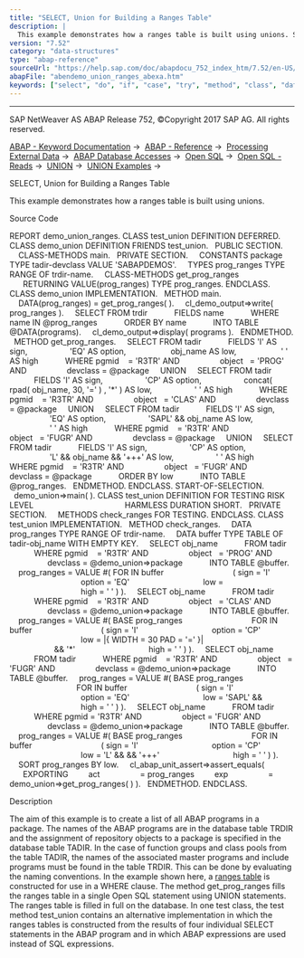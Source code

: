 ```yaml
---
title: "SELECT, Union for Building a Ranges Table"
description: |
  This example demonstrates how a ranges table is built using unions. Source Code REPORT demo_union_ranges. CLASS test_union DEFINITION DEFERRED. CLASS demo_union DEFINITION FRIENDS test_union. PUBLIC SECTION. CLASS-METHODS main. PRIVATE SECTION. CONSTANTS package TYPE tadir-devclass VALUE 'SABAP
version: "7.52"
category: "data-structures"
type: "abap-reference"
sourceUrl: "https://help.sap.com/doc/abapdocu_752_index_htm/7.52/en-US/abendemo_union_ranges_abexa.htm"
abapFile: "abendemo_union_ranges_abexa.htm"
keywords: ["select", "do", "if", "case", "try", "method", "class", "data", "types", "abendemo", "union", "ranges", "abexa"]
---
```


* * *

SAP NetWeaver AS ABAP Release 752, ©Copyright 2017 SAP AG. All rights reserved.

[ABAP - Keyword Documentation](https://help.sap.com/doc/abapdocu_752_index_htm/7.52/en-US/abenabap.htm) →  [ABAP - Reference](https://help.sap.com/doc/abapdocu_752_index_htm/7.52/en-US/abenabap_reference.htm) →  [Processing External Data](https://help.sap.com/doc/abapdocu_752_index_htm/7.52/en-US/abenabap_language_external_data.htm) →  [ABAP Database Accesses](https://help.sap.com/doc/abapdocu_752_index_htm/7.52/en-US/abenabap_sql.htm) →  [Open SQL](https://help.sap.com/doc/abapdocu_752_index_htm/7.52/en-US/abenopensql.htm) →  [Open SQL - Reads](https://help.sap.com/doc/abapdocu_752_index_htm/7.52/en-US/abenopen_sql_reading.htm) →  [UNION](https://help.sap.com/doc/abapdocu_752_index_htm/7.52/en-US/abapunion.htm) →  [UNION Examples](https://help.sap.com/doc/abapdocu_752_index_htm/7.52/en-US/abenunion_abexas.htm) → 

SELECT, Union for Building a Ranges Table

This example demonstrates how a ranges table is built using unions.

Source Code

REPORT demo\_union\_ranges.
CLASS test\_union DEFINITION DEFERRED.
CLASS demo\_union DEFINITION FRIENDS test\_union.
  PUBLIC SECTION.
    CLASS-METHODS main.
  PRIVATE SECTION.
    CONSTANTS package TYPE tadir-devclass VALUE 'SABAPDEMOS'.
    TYPES prog\_ranges TYPE RANGE OF trdir-name.
    CLASS-METHODS get\_prog\_ranges
      RETURNING VALUE(prog\_ranges) TYPE prog\_ranges.
ENDCLASS.
CLASS demo\_union IMPLEMENTATION.
  METHOD main.
    DATA(prog\_ranges) = get\_prog\_ranges( ).
    cl\_demo\_output=>write( prog\_ranges ).
    SELECT FROM trdir
           FIELDS name
           WHERE name IN @prog\_ranges
           ORDER BY name
           INTO TABLE @DATA(programs).
    cl\_demo\_output=>display( programs ).
  ENDMETHOD.
  METHOD get\_prog\_ranges.
    SELECT FROM tadir
           FIELDS 'I' AS sign,
                  'EQ' AS option,
                   obj\_name AS low,
                   ' ' AS high
           WHERE pgmid    = 'R3TR' AND
                 object   = 'PROG' AND
                 devclass = @package
    UNION
    SELECT FROM tadir
           FIELDS 'I' AS sign,
                  'CP' AS option,
                  concat( rpad( obj\_name, 30, '=' ) , '\*' ) AS low,
                  ' ' AS high
           WHERE pgmid    = 'R3TR' AND
                 object   = 'CLAS' AND
                 devclass = @package
    UNION
    SELECT FROM tadir
           FIELDS 'I' AS sign,
                  'EQ' AS option,
                  'SAPL' && obj\_name AS low,
                  ' ' AS high
           WHERE pgmid    = 'R3TR' AND
                 object   = 'FUGR' AND
                 devclass = @package
    UNION
    SELECT FROM tadir
           FIELDS 'I' AS sign,
                  'CP' AS option,
                  'L' && obj\_name && '+++' AS low,
                  ' ' AS high
           WHERE pgmid    = 'R3TR' AND
                 object   = 'FUGR' AND
                 devclass = @package
           ORDER BY low
           INTO TABLE @prog\_ranges.
  ENDMETHOD.
ENDCLASS.
START-OF-SELECTION.
  demo\_union=>main( ).
CLASS test\_union DEFINITION FOR TESTING RISK LEVEL
                                        HARMLESS DURATION SHORT.
  PRIVATE SECTION.
    METHODS check\_ranges FOR TESTING.
ENDCLASS.
CLASS test\_union IMPLEMENTATION.
  METHOD check\_ranges.
    DATA prog\_ranges TYPE RANGE OF trdir-name.
    DATA buffer TYPE TABLE OF tadir-obj\_name WITH EMPTY KEY.
    SELECT obj\_name
           FROM tadir
           WHERE pgmid    = 'R3TR' AND
                 object   = 'PROG' AND
                 devclass = @demo\_union=>package
           INTO TABLE @buffer.
    prog\_ranges = VALUE #( FOR <fs> IN buffer
                              ( sign = 'I'
                                option = 'EQ'
                                low = <fs>
                                high = ' ' ) ).
    SELECT obj\_name
           FROM tadir
           WHERE pgmid    = 'R3TR' AND
                 object   = 'CLAS' AND
                 devclass = @demo\_union=>package
           INTO TABLE @buffer.
    prog\_ranges = VALUE #( BASE prog\_ranges
                              FOR <fs> IN buffer
                              ( sign = 'I'
                                option = 'CP'
                                low = |{ <fs> WIDTH = 30 PAD = '=' }|
                                      && '\*'
                                high = ' ' ) ).
    SELECT obj\_name
           FROM tadir
           WHERE pgmid    = 'R3TR' AND
                 object   = 'FUGR' AND
                 devclass = @demo\_union=>package
           INTO TABLE @buffer.
    prog\_ranges = VALUE #( BASE prog\_ranges
                              FOR <fs> IN buffer
                              ( sign = 'I'
                                option = 'EQ'
                                low = 'SAPL' && <fs>
                                high = ' ' ) ).
    SELECT obj\_name
           FROM tadir
           WHERE pgmid = 'R3TR' AND
                 object = 'FUGR' AND
                 devclass = @demo\_union=>package
           INTO TABLE @buffer.
    prog\_ranges = VALUE #( BASE prog\_ranges
                              FOR <fs> IN buffer
                              ( sign = 'I'
                                option = 'CP'
                                low = 'L' && <fs> && '+++'
                                high = ' ' ) ).
    SORT prog\_ranges BY low.
    cl\_abap\_unit\_assert=>assert\_equals(
      EXPORTING
        act                  = prog\_ranges
        exp                  = demo\_union=>get\_prog\_ranges( ) ).
  ENDMETHOD.
ENDCLASS.

Description

The aim of this example is to create a list of all ABAP programs in a package. The names of the ABAP programs are in the database table TRDIR and the assignment of repository objects to a package is specified in the database table TADIR. In the case of function groups and class pools from the table TADIR, the names of the associated master programs and include programs must be found in the table TRDIR. This can be done by evaluating the naming conventions. In the example shown here, a [ranges table](https://help.sap.com/doc/abapdocu_752_index_htm/7.52/en-US/abenranges_table_glosry.htm "Glossary Entry") is constructed for use in a WHERE clause. The method get\_prog\_ranges fills the ranges table in a single Open SQL statement using UNION statements. The ranges table is filled in full on the database. In one test class, the test method test\_union contains an alternative implementation in which the ranges tables is constructed from the results of four individual SELECT statements in the ABAP program and in which ABAP expressions are used instead of SQL expressions.